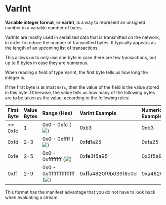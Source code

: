 # VarInt

**Variable integer format**, or **varInt**, is a way to represent an unsigned number in a variable number of bytes.

VarInts are mostly used in serialized data that is transmitted on the network, in order to reduce the number of transmitted bytes. It typically appears as the length of an upcoming list of transactions.

This allows us to only use one byte in case there are few transactions, but up to 9 bytes in case they are numerous.

When reading a field of type VarInt, the first byte tells us how long the integer is.

If the first byte is at most `0xfc`, then the value of the field is the value stored in this byte. Otherwise, the value tells us how many of the following bytes are to be taken as the value, according to the following rules:

| First Byte | Value Bytes | Range \(Hex\) | VarInt Example | Numerical value Example |
| :--- | :--- | :--- | :--- | :--- |
| &lt;= 0xfc | 1 | 0x0 - 0xfc \(![](https://latexmath.bolo-app.com/render/1.0/img/1210ad5e8271a8c79512d8b3100f37b1)\) | 0xb3 | 0xb3 |
| 0xfd | 2-3 | 0x0 - 0xffff \(![](https://latexmath.bolo-app.com/render/1.0/img/e537dce9151cc9628ecf21c22c0403ae)\) | 0x**fd**fa25 | 0xfa25 |
| 0xfe | 2-5 | 0x0 - 0xffffffff \(![](https://latexmath.bolo-app.com/render/1.0/img/5df4b6a1443f489b2106b28d519305cb)\) | 0x**fe**3f5a95 | 0x3f5a95 |
| 0xff | 2-9 | 0x0 - 0xffffffffffffffff \(![](https://latexmath.bolo-app.com/render/1.0/img/fd16610706a3023c40efbf13aca9886b)\) | 0x**ff**a4820f9b039f8c0d | 0xa4820f9b039f8c0d |

This format has the manifest advantage that you do not have to look back when evaluating a stream.

